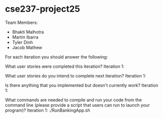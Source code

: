 # cse237-project25

Team Members:

* Bhakti Malhotra
* Martin Ibarra
* Tyler Dinh
* Jacob Mathew

For each iteration you should answer the following:

What user stories were completed this iteration?
Iteration 1:

What user stories do you intend to complete next iteration?
Iteration 1:


Is there anything that you implemented but doesn't currently work?
Iteration 1:


What commands are needed to compile and run your code from the command line (please provide a script that users can run to launch your program)?
Iteration 1: ./RunBankingApp.sh
